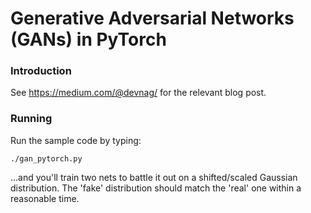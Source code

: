 Generative Adversarial Networks (GANs) in PyTorch
===============


### Introduction


See https://medium.com/@devnag/ for the relevant blog post.


### Running
Run the sample code by typing:


```
./gan_pytorch.py
```

...and you'll train two nets to battle it out on a shifted/scaled Gaussian distribution. The 'fake' distribution should match the 'real' one within a reasonable time.

